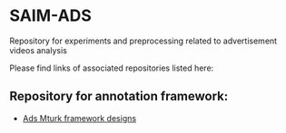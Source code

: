 # SAIM-ADS
Repository for experiments and preprocessing related to advertisement videos analysis

Please find links of associated repositories listed here:
## Repository for annotation framework:

* [Ads Mturk framework designs](https://github.com/usc-sail/mica-ads-Mturk-experiments)
